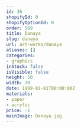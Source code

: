 ```yaml
---
id: 36
shopifyId: 0
shopifyOptionId: 0
order: 569
title: Danaya
slug: danaya
url: art-works/danaya
aliases: []
categories:
- graphics
inStock: false
isVisible: false
height: 50
width: 70
date: 1999-01-01T00:00:00Z
materials:
- paper
- acrylic
price: -1
mainImage: Danaya.jpg
---
```

